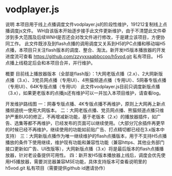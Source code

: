 # vodplayer.js
说明
本项目用于线上点播调度文件vodplayer.js的阶段性维护，191212复制线上点播调度js文件。
WH自该版本开始逐步接手此文件更新维护，由于不清楚此文件牵涉到多大范围及后续WNH是否还会对改文件进行修改，于是建立该项目，方便协同工作。
此文件既涉及到flash点播的调用调度又关系到H5的PC点播和移动端H5点播，本项目只关注flash版本的调度、整合、淘汰。新开发H5版本播放器的开发进度流可查看 https://github.com/zzyyxxaabbccoo/h5vod.git 私有项目。
H5点播上线稳定后会和本项目合并，并行维护。

概要
目前线上播放器版本（全部是flash版）：1大网老版点播（2.x）、2大网新版点播（3.x）、3党员网点播（专用UI）、4熊猫频道点播（专用UI）、5网春专版点播（专用UI）、64K专版点播（专用UI）
此文件vodplayer.js目前只调度新版点播（3.x），如果更老版本的点播js还有维护可以一并加入本项目维护，请查看log。


开发维护路线图
一：网春专版点播、4K专版点播不再维护，原则上大网再上新点播频道统一使用大网版本。
二：大网老版点播、党员网点播、熊猫频道点播只维护严重BUG的修正，不再增减新功能，基于老版本（2.x）的播放器插件，如广告、选集等都不再维护，已经发布的页面可以继续使用。（大部分冗余插件再更早的时候已经不再维护，继续使用的功能如前贴广告、打点精切都已经在3.x版本中支持）
三：大网新版点播作为唯一继续维护的flash点播版本，用于不支持H5点播播放的条件下使用继续，维护现有功能和兼容性功能（兼容https、其他业务部门接口更新如广告、UI改版等），大网新版点播（3.x）将是最后版本的flash点播播放器，针对老设备提供可用性。
四：新开发H5版本播放器上线后，调度会优先使用H5播放器，需要浏览器兼容MSE功能，具体支持版本可查看说明里的 h5vod.git 私有项目（需要提供github id邀请协作）
